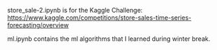 store_sale-2.ipynb is for the Kaggle Challenge:
https://www.kaggle.com/competitions/store-sales-time-series-forecasting/overview

ml.ipynb contains the ml algorithms that I learned during winter break.
